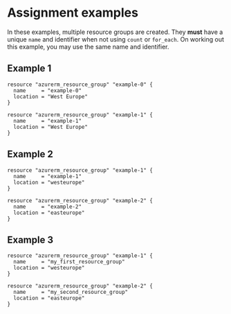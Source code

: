 # Assignment examples

In these examples, multiple resource groups are created. They **must** have a unique `name` and identifier when not using `count` or `for_each`.
On working out this example, you may use the same name and identifier.

## Example 1

```hcl
resource "azurerm_resource_group" "example-0" {
  name     = "example-0"
  location = "West Europe"
}

resource "azurerm_resource_group" "example-1" {
  name     = "example-1"
  location = "West Europe"
}
```

## Example 2

```hcl
resource "azurerm_resource_group" "example-1" {
  name     = "example-1"
  location = "westeurope"
}

resource "azurerm_resource_group" "example-2" {
  name     = "example-2"
  location = "easteurope"
}
```

## Example 3

```hcl
resource "azurerm_resource_group" "example-1" {
  name     = "my_first_resource_group"
  location = "westeurope"
}

resource "azurerm_resource_group" "example-2" {
  name     = "my_second_resource_group"
  location = "easteurope"
}
```
